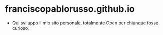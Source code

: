 # franciscopablorusso.github.io

- Qui sviluppo il mio sito personale, totalmente Open per chiunque fosse curioso.
